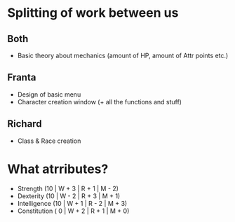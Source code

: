 # Splitting of work between us

## Both
* Basic theory about mechanics (amount of HP, amount of Attr points etc.)

## Franta
* Design of basic menu
* Character creation window (+ all the functions and stuff) 

## Richard
* Class & Race creation


# What atrributes?
* Strength      (10 | W + 3 | R + 1 | M - 2)
* Dexterity     (10 | W - 2 | R + 3 | M + 1)
* Intelligence  (10 | W + 1 | R - 2 | M + 3)
* Constitution  ( 0 | W + 2 | R + 1 | M + 0)
